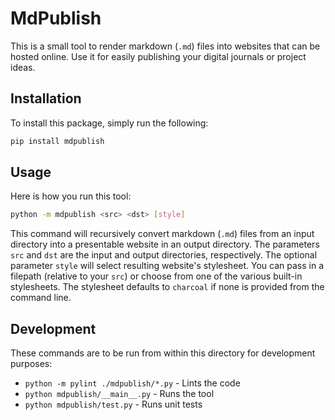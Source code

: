 # MdPublish
This is a small tool to render markdown (`.md`) files into websites that can be hosted online.
Use it for easily publishing your digital journals or project ideas.

## Installation
To install this package, simply run the following:
```bash
pip install mdpublish
```

## Usage
Here is how you run this tool:
```bash
python -m mdpublish <src> <dst> [style]
```
This command will recursively convert markdown (`.md`) files from an input directory into a presentable website in an output directory.
The parameters `src` and `dst` are the input and output directories, respectively.
The optional parameter `style` will select resulting website's stylesheet.
You can pass in a filepath (relative to your `src`) or choose from one of the various built-in stylesheets.
The stylesheet defaults to `charcoal` if none is provided from the command line.

## Development
These commands are to be run from within this directory for development purposes:
- `python -m pylint ./mdpublish/*.py` - Lints the code
- `python mdpublish/__main__.py` - Runs the tool
- `python mdpublish/test.py` - Runs unit tests

